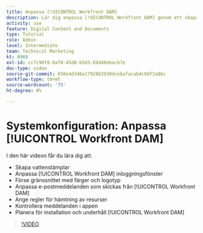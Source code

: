 ```yaml
---
title: Anpassa [!UICONTROL Workfront DAM]
description: Lär dig anpassa [!UICONTROL Workfront DAM] genom att skapa vattenstämplar, anpassa [!UICONTROL DAM] inloggningsfönster, branding the interface med mera.
activity: use
feature: Digital Content and Documents
type: Tutorial
role: Admin
level: Intermediate
team: Technical Marketing
kt: 8969
exl-id: cc7c90f8-8af0-45d8-b5d3-69d40ebacb7e
doc-type: video
source-git-commit: 650e4d346e1792863930dcebafacab4c88f2a8bc
workflow-type: tm+mt
source-wordcount: '75'
ht-degree: 0%

---
```


# Systemkonfiguration: Anpassa [!UICONTROL Workfront DAM]

I den här videon får du lära dig att:

* Skapa vattenstämplar
* Anpassa [!UICONTROL Workfront DAM] inloggningsfönster
* Förse gränssnittet med färger och logotyp
* Anpassa e-postmeddelanden som skickas från [!UICONTROL Workfront DAM]
* Ange regler för hämtning av resurser
* Kontrollera meddelanden i appen
* Planera för installation och underhåll [!UICONTROL Workfront DAM]

>[!VIDEO](https://video.tv.adobe.com/v/335232/?quality=12&learn=on)
